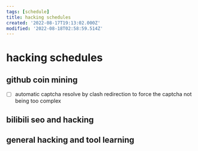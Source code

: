 ```yaml
---
tags: [schedule]
title: hacking schedules
created: '2022-08-17T19:13:02.000Z'
modified: '2022-08-18T02:58:59.514Z'
---
```


# hacking schedules

## github coin mining
- [ ] automatic captcha resolve by clash redirection to force the captcha not being too complex

## bilibili seo and hacking

## general hacking and tool learning
